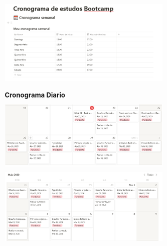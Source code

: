 
![Cronograma Semanal](https://github.com/murilokrugner/cronograma-de-estudos-bootcamp/blob/master/cronograma-semanal.PNG)


## Cronograma Diario
![Cronograma Diario 1](https://github.com/murilokrugner/cronograma-de-estudos-bootcamp/blob/master/cronograma-diario-1.PNG)


![Cronograma Diario 2](https://github.com/murilokrugner/cronograma-de-estudos-bootcamp/blob/master/cronograma-diario-2.PNG)
